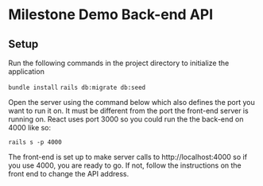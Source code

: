# Milestone Demo Back-end API

## Setup
Run the following commands in the project directory to initialize the application

`bundle install`
`rails db:migrate db:seed`

Open the server using the command below which also defines the port you want to run it on. It must be different from the port the front-end server is running on. React uses port 3000 so you could run the the back-end on 4000 like so:

`rails s -p 4000`

The front-end is set up to make server calls to http://localhost:4000 so if you use 4000, you are ready to go. If not, follow the instructions on the front end to change the API address.